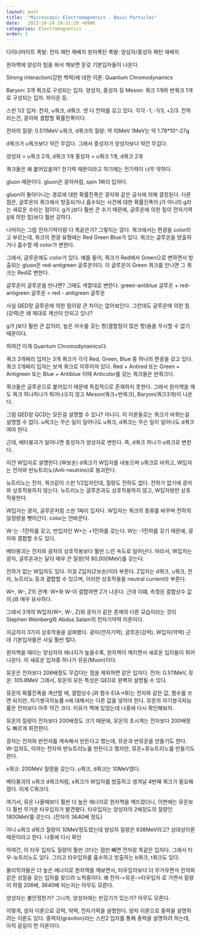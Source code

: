 ```yaml
---
layout: post
title:  "Microscopic Electromagnetics - Basic Particles"
date:   2023-10-24 19:31:29 +0900
categories: Electromagnetics
order: 1
---
```






다이너마이트 폭발: 전자 패턴 재배치
원자폭탄 폭발: 양성자/중성자 패턴 재배치


원자핵에 양성자 빔을 쏴서 깨보면 온갖 기본입자들이 나온다.

Strong interaction(강한 핵력)에 대한 이론: Quantum Chromodynamics

Baryon: 3개 쿼크로 구성되는 입자. 양성자, 중성자 등
Meson: 쿼크 1개와 반쿼크 1개로 구성되는 입자. 파이온 등.

스핀 1/2 입자: 전자, u쿼크, d쿼크.
셋 다 전하를 갖고 있다. 각각 -1, -1/3, +2/3.
전하라는건, 광자와 결합할 확률진폭이다.


전자의 질량: 0.511MeV
u쿼크, d쿼크의 질량: 약 10MeV
1MeV는 약 1.78*10^-27g

d쿼크가 u쿼크보다 약간 무겁다.
그래서 중성자가 양성자보다 약간 무겁다.

양성자 = u쿼크 2개, d쿼크 1개
중성자 = u쿼크 1개, d쿼크 2개

쿼크들은 왜 붙어있을까?
전기력 때문이라고 하기에는 전기력이 너무 약하다.

gluon 때문이다.
gluon은 광자처럼, spin 1짜리 입자다.

gluon이 돌아다니는 경로에 대한 확률진폭은 광자와 같은 공식에 의해 결정된다.
다른 점은, 글루온이 쿼크에서 방출되거나 흡수되는 사건에 대한 확률진폭이 j가 아니라 g라는 새로운 수라는 점이다.
g가 j보다 훨씬 큰 수기 때문에, 글루온에 의한 힘이 전자기력(j에 의한 힘)보다 훨씬 강하다.


나머지는 그럼 전자기력이랑 다 똑같은가? 그렇지는 않다.
쿼크에서는 편광을 color라고 부르는데, 쿼크의 편광 유형에는 Red Green Blue가 있다.
쿼크는 글루온을 방출하거나 흡수할 때 color가 변한다.

그래서, 글루온에도 color가 있다.
예를 들어, 쿼크가 Red에서 Green으로 변하면서 방출되는 gluon은 red-antigreen 글루온이다.
이 글루온이 Green 쿼크를 만나면 그 쿼크는 Red로 변한다.

글루온이 글루온을 만나면? 그때도 색깔대로 변한다.
green-antiblue 글루온 + red-antigreen 글루온 = red - antigreen 글루온


사실 QED랑 글루온에 의한 힘이랑 큰 차이는 없어보인다.
그런데도 글루온에 의한 힘(강력)은 왜 제대로 계산이 안되고 있나?

g가 j보다 훨씬 큰 값이라, 높은 차수를 갖는 항(결합점이 많은 항)들을 무시할 수 없기 때문이다.

하여간 이게 Quantum Chromodynamics다.


쿼크 3개짜리 입자는 3개 쿼크가 각각 Red, Green, Blue 중 하나의 편광을 갖고 있다.
쿼크 2개짜리 입자는 보색 쿼크로 이루어져 있다. Red + Antired 또는 Green + Antigreen 또는 Blue + Antiblue
이때 Anticolor를 갖는 쿼크들은 반쿼크다.

쿼크들은 글루온으로 붙어있기 때문에 독립적으로 존재하지 못한다.
그래서 원자핵을 깨도 쿼크 하나하나가 튀어나오지 않고 Meson(쿼크+반쿼크), Baryon(쿼크3개)이 나온다.


그럼 QED랑 QCD는 모든걸 설명할 수 있나?
아니다. 이 이론들로는 쿼크가 바뀌는걸 설명할 수 없다.
u쿼크는 무슨 일이 일어나도 u쿼크, d쿼크는 무슨 일이 일어나도 d쿼크여야 한다.

근데, 베타붕괴가 일어나면 중성자가 양성자로 변한다.
즉, d쿼크 하나가 u쿼크로 변한다.

이건 W입자로 설명한다.(W보손)
d쿼크가 W입자를 내놓으며 u쿼크로 바뀌고, W입자는 전자와 반뉴트리노(Anti-neutrino)로 붕괴한다.

뉴트리노는 전자, 쿼크같이 스핀 1/2입자인데, 질량도 전하도 없다.
전하가 없기에 광자와 상호작용하지 않는다.
뉴트리노는 글루온과도 상호작용하지 않고, W입자랑만 상호작용한다.

W입자는 광자, 글루온처럼 스핀 1짜리 입자다.
W입자는 쿼크의 종류를 바꾸며 전하의 일정량을 뺏어간다.
color는 안바꾼다.

W-는 -1전하를 갖고, 반입자인 W+는 +1전하를 갖는다.
W는 -1전하를 갖기 때문에, 광자와 결합할 수도 있다.

베타붕괴는 전자와 광자의 상호작용보다 훨씬 느린 속도로 일어난다.
따라서, W입자는 광자, 글루온과는 달리 매우 큰 질량(약 80,000MeV)를 갖는다.

전하가 없는 W입자도 있다. 이걸 Z입자(Z보손)이라 부른다.
Z입자는 d쿼크, u쿼크, 전자, 뉴트리노 등과 결합할 수 있으며,
이러한 상호작용을 neutral current라 부른다.

W+, W-, Z의 관계:
W+와 W-이 결합하면 Z가 나온다.
근데 이떄, 측정된 결합상수 값이 j와 매우 유사하다.

그래서 3개의 W입자(W+, W-, Z)와 광자가 같은 존재의 다른 모습이라는 것이
Stephen Weinberg와 Abdus Salam의 전자기약력 이론이다.


지금까지 3가지 상호작용을 살펴봤다. 광자(전자기력), 글루온(강력), W입자(약력)
근데 기본입자들은 사실 훨씬 많다.

원자핵을 때리는 양성자의 에너지가 높을수록, 원자핵이 깨지면서 새로운 입자들이 튀어나온다.
이 새로운 입자중 하나가 뮤온(Muon)이다.

뮤온은 전자보다 206배정도 무겁다는 점을 제외하면 같은 입자다.
전자: 0.511MeV, 뮤온: 105.8MeV
그래서, 뮤온의 모든 특성은 QED로 완벽히 설명될 수 있다.

뮤온의 확률진폭을 계산할 때, 결합상수 j와 함수 E(A->B)는 전자와 같은 값, 함수를 쓰면 되지만,
자기쌍극자능률 n에 대해서는 다른 값을 넣어야 한다.
뮤온의 자기쌍극자능률은 전자보다 아주 약간 크다.
이유가 책에 있었는데 나중에 다시 확인해보자.

뮤온의 질량이 전자보다 200배정도 크기 때문에, 뮤온의 초시계는 전자보다 200배정도 빠르게 회전한다.

광자는 전자와 반전자를 계속해서 만든다고 했는데, 뮤온과 반뮤온을 만들기도 한다.
W-입자도, 아까는 전자와 반뉴트리노를 만든다고 했지만, 뮤온+뮤뉴트리노를 만들기도 한다.

s쿼크: 200MeV 질량을 갖는다. u쿼크, d쿼크는 10MeV였다.

베타붕괴의 u쿼크 d쿼크처럼, s쿼크가 W입자를 방출하고 생겨날 4번째 쿼크가 필요해졌다. 이게 C쿼크다.


여기서, 뮤온 나올때보다 훨씬 더 높은 에너지로 원자핵을 깨뜨렸더니, 이번에는 뮤온보다 훨씬 무거운 타우입자가 발견됐다.
타우입자는 양성자의 2배정도의 질량인 1800MeV를 갖는다. (전자의 3640배 정도)

아니 u쿼크 d쿼크 질량이 10MeV정도였는데 양성자 질량은 938MeV라고?
상대성이론 때문이라고 한다. 나중에 다시 확인

하여간, 이 타우 입자도 질량이 훨씬 크다는 점만 뺴면 전자랑 똑같은 입자다.
그래서 타우-뉴트리노도 있다.
그리고 타우입자를 흡수하고 방출하는 b쿼크, t쿼크도 있다.


물리학자들은 더 높은 에너지로 원자핵을 깨보면서, 타우입자보다 더 무거우면서 전자와 같은 성질을 갖는 입자를 찾으려 노력중이다.
왜 전자->뮤온->타우입자 로 가면서 질량이 하필 206배, 3640배 되는지는 아무도 모른다.

양성자는 불안정한가? 그니까, 양성자에는 반감기가 있는가? 아무도 모른다.

이렇게, 양자 이론으로 강력, 약력, 전자기력을 설명한다.
양자 이론으로 중력을 설명하려는 이론도 있다.
중력자(graviton)라는 스핀2 입자를 통해 중력을 설명하려 하는데, 아직 갈길이 먼 이론이다.